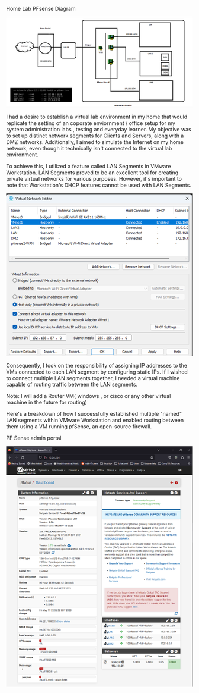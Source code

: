 Home Lab PFsense Diagram

![Alt text](pfsenselab.png)

I had a desire to establish a virtual lab environment in my home that would replicate the setting of an coporate enviornment / office setup for my system administration labs , testing and everyday learner. My objective was to set up distinct network segments for Clients and Servers, along with a DMZ networks. Additionally, I aimed to simulate the Internet on my home network, even though it technically isn't connected to the virtual lab environment.

To achieve this, I utilized a feature called LAN Segments in VMware Workstation. LAN Segments proved to be an excellent tool for creating private virtual networks for various purposes. However, it's important to note that Workstation's DHCP features cannot be used with LAN Segments.

![Alt text](image-1.png)

Consequently, I took on the responsibility of assigning IP addresses to the VMs connected to each LAN segment by configuring static IPs. If I wished to connect multiple LAN segments together, I needed a virtual machine capable of routing traffic between the LAN segments.

Note:  I will add a Router VM( windows , or cisco or any other virtual machine in the future for routing)

Here's a breakdown of how I successfully established multiple "named" LAN segments within VMware Workstation and enabled routing between them using a VM running pfSense, an open-source firewall.

PF Sense admin portal 

![Alt text](image-2.png)


